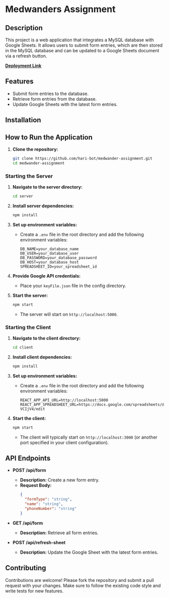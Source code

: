# Medwanders Assignment

## Description

This project is a web application that integrates a MySQL database with Google Sheets. It allows users to submit form entries, which are then stored in the MySQL database and can be updated to a Google Sheets document via a refresh button.

[**Deployment Link**](https://medwander-assignment-fe.onrender.com/)

## Features

- Submit form entries to the database.
- Retrieve form entries from the database.
- Update Google Sheets with the latest form entries.

## Installation

## How to Run the Application

1. **Clone the repository:**
   ```bash
   git clone https://github.com/hari-bot/medwander-assignment.git
   cd medwander-assignment
   ```

### Starting the Server

1. **Navigate to the server directory:**

   ```bash
   cd server
   ```

2. **Install server dependencies:**

   ```bash
   npm install
   ```

3. **Set up environment variables:**

   - Create a `.env` file in the root directory and add the following environment variables:
     ```
     DB_NAME=your_database_name
     DB_USER=your_database_user
     DB_PASSWORD=your_database_password
     DB_HOST=your_database_host
     SPREADSHEET_ID=your_spreadsheet_id
     ```

4. **Provide Google API credentials:**

   - Place your `keyFile.json` file in the config directory.

5. **Start the server:**
   ```bash
   npm start
   ```
   - The server will start on `http://localhost:5000`.

### Starting the Client

1. **Navigate to the client directory:**

   ```bash
   cd client
   ```

2. **Install client dependencies:**

   ```bash
   npm install
   ```

3. **Set up environment variables:**

   - Create a `.env` file in the root directory and add the following environment variables:

     ```
     REACT_APP_API_URL=http://localhost:5000
     REACT_APP_SPREADSHEET_URL=https://docs.google.com/spreadsheets/d/1t6o5SqXaHJsbljXG1_Al94DIM_XNIVB6Kqum-VCIjV4/edit

     ```

4. **Start the client:**
   ```bash
   npm start
   ```
   - The client will typically start on `http://localhost:3000` (or another port specified in your client configuration).

## API Endpoints

- **POST /api/form**

  - **Description:** Create a new form entry.
  - **Request Body:**
    ```json
    {
      "formType": "string",
      "name": "string",
      "phoneNumber": "string"
    }
    ```

- **GET /api/form**

  - **Description:** Retrieve all form entries.

- **POST /api/refresh-sheet**
  - **Description:** Update the Google Sheet with the latest form entries.

## Contributing

Contributions are welcome! Please fork the repository and submit a pull request with your changes. Make sure to follow the existing code style and write tests for new features.
